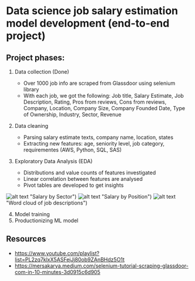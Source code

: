 # Data science job salary estimation model development (end-to-end project)
## Project phases:

1. Data collection (Done)
    - Over 1000 job info are scraped from Glassdoor using selenium library
    - With each job, we got the following: Job title, Salary Estimate, Job Description, Rating, Pros from reviews, Cons from reviews, Company, Location, Company Size, Company Founded Date, Type of Ownership, Industry, Sector, Revenue

2. Data cleaning
    - Parsing salary estimate texts, company name, location, states
    - Extracting new features: age, seniority level, job category, requirementes (AWS, Python, SQL, SAS)

3. Exploratory Data Analysis (EDA)
    - Distributions and value counts of features investigated
    - Linear correlation between features are analysed
    - Pivot tables are developed to get insights

![alt text](https://github.com/mz-zarei/SalaryPredictionProject/3_EDA/bar.png) "Salary by Sector")
![alt text](https://github.com/mz-zarei/SalaryPredictionProject/3_EDA/pvTable.png) "Salary by Position")
![alt text](https://github.com/mz-zarei/SalaryPredictionProject/3_EDA/WC.png) "Word cloud of job descriptions")

4. Model training
5. Productionizing ML model

## Resources
- https://www.youtube.com/playlist?list=PL2zq7klxX5ASFejJj80ob9ZAnBHdz5O1t
- https://mersakarya.medium.com/selenium-tutorial-scraping-glassdoor-com-in-10-minutes-3d0915c6d905



